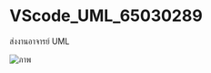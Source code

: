 # VScode_UML_65030289
ส่งงานอาจารย์ UML

![ภาพ](https://github.com/AnchisaPhetnoi/VScode_UML_65030289/assets/144197034/17fb28d2-082a-439e-942c-ba7e5f2f37a2)

